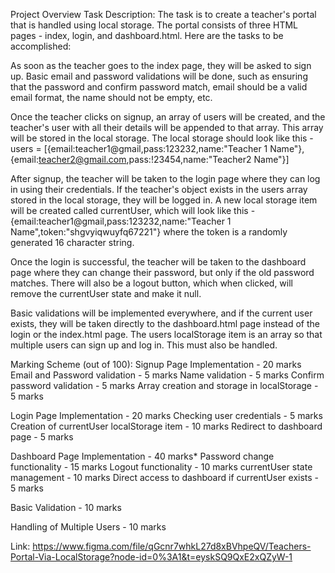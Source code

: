 Project Overview
Task Description:
The task is to create a teacher's portal that is handled using local storage. The portal consists of three HTML pages - index, login, and dashboard.html. Here are the tasks to be accomplished:

As soon as the teacher goes to the index page, they will be asked to sign up. Basic email and password validations will be done, such as ensuring that the password and confirm password match, email should be a valid email format, the name should not be empty, etc.

Once the teacher clicks on signup, an array of users will be created, and the teacher's user with all their details will be appended to that array. This array will be stored in the local storage. The local storage should look like this -
users = [{email:teacher1@gmail,pass:123232,name:"Teacher 1 Name"},{email:teacher2@gmail.com,pass:!23454,name:"Teacher2 Name"}]

After signup, the teacher will be taken to the login page where they can log in using their credentials. If the teacher's object exists in the users array stored in the local storage, they will be logged in. A new local storage item will be created called currentUser, which will look like this -
{email:teacher1@gmail,pass:123232,name:"Teacher 1 Name",token:"shgvyiqwuyfq67221"} where the token is a randomly generated 16 character string.

Once the login is successful, the teacher will be taken to the dashboard page where they can change their password, but only if the old password matches. There will also be a logout button, which when clicked, will remove the currentUser state and make it null.

Basic validations will be implemented everywhere, and if the current user exists, they will be taken directly to the dashboard.html page instead of the login or the index.html page. The users localStorage item is an array so that multiple users can sign up and log in. This must also be handled.

Marking Scheme (out of 100):
Signup Page Implementation - 20 marks
Email and Password validation - 5 marks
Name validation - 5 marks
Confirm password validation - 5 marks
Array creation and storage in localStorage - 5 marks

Login Page Implementation - 20 marks
Checking user credentials - 5 marks
Creation of currentUser localStorage item - 10 marks
Redirect to dashboard page - 5 marks

Dashboard Page Implementation - 40 marks*
Password change functionality - 15 marks
Logout functionality - 10 marks
currentUser state management - 10 marks
Direct access to dashboard if currentUser exists - 5 marks

Basic Validation - 10 marks

Handling of Multiple Users - 10 marks

Link: https://www.figma.com/file/qGcnr7whkL27d8xBVhpeQV/Teachers-Portal-Via-LocalStorage?node-id=0%3A1&t=eyskSQ9QxE2xQZyW-1